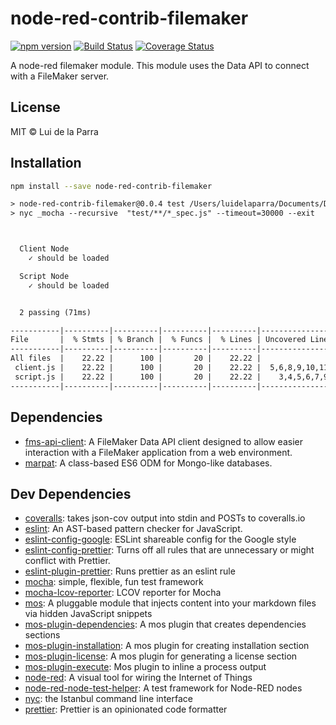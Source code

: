 <!--@'# ' + pkg.name-->
# node-red-contrib-filemaker
<!--/@-->

<!--@shields('npm', 'travis', 'coveralls')-->
[![npm version](https://img.shields.io/npm/v/node-red-contrib-filemaker.svg)](https://www.npmjs.com/package/node-red-contrib-filemaker) [![Build Status](https://img.shields.io/travis/Luidog/node-red-contrib-filemaker/master.svg)](https://travis-ci.org/Luidog/node-red-contrib-filemaker) [![Coverage Status](https://img.shields.io/coveralls/Luidog/node-red-contrib-filemaker/master.svg)](https://coveralls.io/r/Luidog/node-red-contrib-filemaker?branch=master)
<!--/@-->

<!--@pkg.description-->
A node-red filemaker module. This module uses the Data API to connect with a FileMaker server.
<!--/@-->

<!--@license()-->
## License

MIT © Lui de la Parra
<!--/@-->

<!--@installation()-->
## Installation

```sh
npm install --save node-red-contrib-filemaker
```
<!--/@-->

<!--@execute('npm run test',[])-->
```default
> node-red-contrib-filemaker@0.0.4 test /Users/luidelaparra/Documents/Development/node-red-contrib-filemaker
> nyc _mocha --recursive  "test/**/*_spec.js" --timeout=30000 --exit



  Client Node
    ✓ should be loaded

  Script Node
    ✓ should be loaded


  2 passing (71ms)

-----------|----------|----------|----------|----------|-------------------|
File       |  % Stmts | % Branch |  % Funcs |  % Lines | Uncovered Line #s |
-----------|----------|----------|----------|----------|-------------------|
All files  |    22.22 |      100 |       20 |    22.22 |                   |
 client.js |    22.22 |      100 |       20 |    22.22 |  5,6,8,9,10,11,12 |
 script.js |    22.22 |      100 |       20 |    22.22 |    3,4,5,6,7,9,10 |
-----------|----------|----------|----------|----------|-------------------|
```
<!--/@-->

<!--@dependencies()-->
## <a name="dependencies">Dependencies</a>

- [fms-api-client](https://github.com/Luidog/fms-api-client): A FileMaker Data API client designed to allow easier interaction with a FileMaker application from a web environment.
- [marpat](https://github.com/luidog/marpat): A class-based ES6 ODM for Mongo-like databases.

<!--/@-->

<!--@devDependencies()-->
## <a name="dev-dependencies">Dev Dependencies</a>

- [coveralls](https://github.com/nickmerwin/node-coveralls): takes json-cov output into stdin and POSTs to coveralls.io
- [eslint](https://github.com/eslint/eslint): An AST-based pattern checker for JavaScript.
- [eslint-config-google](https://github.com/google/eslint-config-google): ESLint shareable config for the Google style
- [eslint-config-prettier](https://github.com/prettier/eslint-config-prettier): Turns off all rules that are unnecessary or might conflict with Prettier.
- [eslint-plugin-prettier](https://github.com/prettier/eslint-plugin-prettier): Runs prettier as an eslint rule
- [mocha](https://github.com/mochajs/mocha): simple, flexible, fun test framework
- [mocha-lcov-reporter](https://github.com/StevenLooman/mocha-lcov-reporter): LCOV reporter for Mocha
- [mos](https://github.com/mosjs/mos): A pluggable module that injects content into your markdown files via hidden JavaScript snippets
- [mos-plugin-dependencies](https://github.com/mosjs/mos/tree/master/packages/mos-plugin-dependencies): A mos plugin that creates dependencies sections
- [mos-plugin-installation](https://github.com/mosjs/mos/tree/master/packages/mos-plugin-installation): A mos plugin for creating installation section
- [mos-plugin-license](https://github.com/mosjs/mos-plugin-license): A mos plugin for generating a license section
- [mos-plugin-execute](https://github.com/team-767/mos-plugin-execute): Mos plugin to inline a process output
- [node-red](https://github.com/node-red/node-red): A visual tool for wiring the Internet of Things
- [node-red-node-test-helper](https://github.com/node-red/node-red-node-test-helper): A test framework for Node-RED nodes
- [nyc](https://github.com/istanbuljs/nyc): the Istanbul command line interface
- [prettier](https://github.com/prettier/prettier): Prettier is an opinionated code formatter

<!--/@-->